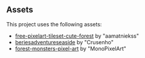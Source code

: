 ## Assets

This project uses the following assets:

  * [free-pixelart-tileset-cute-forest](https://aamatniekss.itch.io/free-pixelart-tileset-cute-forest) by "aamatniekss"
  * [beriesadventureseaside](https://crusenho.itch.io/beriesadventureseaside) by "Crusenho"
  * [forest-monsters-pixel-art](https://monopixelart.itch.io/forest-monsters-pixel-art) by "MonoPixelArt"
